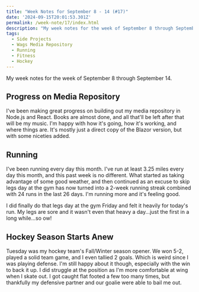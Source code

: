 ```yaml
---
title: "Week Notes for September 8 - 14 (#17)"
date: '2024-09-15T20:01:53.301Z'
permalink: /week-note/17/index.html
description: "My week notes for the week of September 8 through September 14."
tags:
  - Side Projects
  - Wags Media Repository
  - Running
  - Fitness
  - Hockey
---
```


My week notes for the week of September 8 through September 14.
<!-- excerpt -->

## Progress on Media Repository

I've been making great progress on building out my media repository in Node.js and React. Books are almost done, and all that'll be left after that will be my music. I'm happy with how it's going, how it's working, and where things are. It's mostly just a direct copy of the Blazor version, but with some niceties added.

## Running

I've been running every day this month. I've run at least 3.25 miles every day this month, and this past week is no different. What started as taking advantage of some good weather, and then continued as an excuse to skip legs day at the gym has now turned into a 2-week running streak combined with 24 runs in the last 26 days. I'm running more and it's feeling good.

I did finally do that legs day at the gym Friday and felt it heavily for today's run. My legs are sore and it wasn't even that heavy a day...just the first in a long while...so ow!

## Hockey Season Starts Anew

Tuesday was my hockey team's Fall/Winter season opener. We won 5-2, played a solid team game, and I even tallied 2 goals. Which is weird since I was playing defense. I'm still happy about it though, especially with the win to back it up. I did struggle at the position as I'm more comfortable at wing when I skate out. I got caught flat footed a few too many times, but thankfully my defensive partner and our goalie were able to bail me out.
